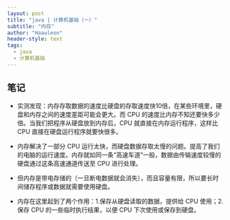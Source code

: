 ```yaml
---
layout: post
title: "java | 计算机基础（一）"
subtitle: "内存"
author: "Haauleon"
header-style: text
tags:
  - java
  - 计算机基础
---
```


## 笔记  
* 实测发现：内存存取数据的速度比硬盘的存取速度快10倍，在某些环境里，硬盘和内存之间的速度差距可能会更大。而 CPU 的速度比内存不知还要快多少倍。当我们把程序从硬盘放到内存后，CPU 就直接在内存运行程序，这样比 CPU 直接在硬盘运行程序就要快很多。     

* 内存解决了一部分 CPU 运行太快，而硬盘数据存取太慢的问题。提高了我们的电脑的运行速度。内存就如同一条“高速车道”一般，数据由传输速度较慢的硬盘通过这条高速通道传送至 CPU 进行处理。     

* 但内存是带电存储的（一旦断电数据就会消失），而且容量有限，所以要长时间储存程序或数据就需要使用硬盘。    

* 内存在这里起到了两个作用：1.保存从硬盘读取的数据，提供给 CPU 使用；2.保存 CPU 的一些临时执行结果，以便 CPU 下次使用或保存到硬盘。